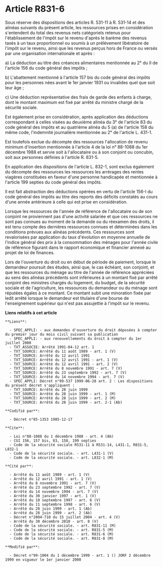 # Article R831-6

Sous réserve des dispositions des articles R. 531-11 à R. 531-14 et des alinéas suivants du présent article, les ressources
prises en considération s'entendent du total des revenus nets catégoriels retenus pour l'établissement de l'impôt sur le
revenu d'après le barème des revenus taxés à un taux proportionnel ou soumis à un prélèvement libératoire de l'impôt sur le
revenu, ainsi que les revenus perçus hors de France ou versés par une organisation internationale et après :

a) La déduction au titre des créances alimentaires mentionnée au 2° du II de l'article 156 du code général des impôts ;

b) L'abattement mentionné à l'article 157 bis du code général des impôts pour les personnes nées avant le 1er janvier 1931 ou
invalides quel que soit leur âge ;

c) Une déduction représentative des frais de garde des enfants à charge, dont le montant maximum est fixé par arrêté du
ministre chargé de la sécurité sociale.

Est également prise en considération, après application des déductions correspondant à celles visées au deuxième alinéa du 3°
de l'article 83 du code général des impôts et au quatrième alinéa du 5 (a) de l'article 158 du même code, l'indemnité
journalière mentionnée au 2° de l'article L. 431-1.

Est toutefois exclue du décompte des ressources l'allocation de revenu minimum d'insertion mentionnée à l'article 4 de la loi
n° 88-1088 du 1er décembre 1988 et servie soit à l'allocataire ou à son conjoint ou concubin, soit aux personnes définies à
l'article R. 831-5.

En application des dispositions de l'article L. 832-1, sont exclus également du décompte des ressources les ressources les
arrérages des rentes viagères constituées en faveur d'une personne handicapée et mentionnée à l'article 199 septies du code
général des impôts.

Il est fait abstraction des déductions opérées en vertu de l'article 156-I du code général des impôts au titre des reports
des déficits constatés au cours d'une année antérieure à celle qui est prise en considération.

Lorsque les ressources de l'année de référence de l'allocataire ou de son conjoint ne proviennent pas d'une activité salariée
et que ces ressources ne sont pas connues au moment de la demande ou du réexamen des droits, il est tenu compte des dernières
ressources connues et déterminées dans les conditions prévues aux alinéas précédents. Ces ressources sont revalorisées par
application du taux d'évolution en moyenne annuelle de l'indice général des prix à la consommation des ménages pour l'année
civile de référence figurant dans le rapport économique et financier annexé au projet de loi de finances.

Lors de l'ouverture du droit ou en début de période de paiement, lorsque le demandeur poursuit des études, ainsi que, le cas
échéant, son conjoint, et que les ressources du ménage au titre de l'année de référence appréciées au sens des alinéas
précédents sont inférieures à un montant fixé par arrêté conjoint des ministres chargés du logement, du budget, de la
sécurité sociale et de l'agriculture, les ressources du demandeur ou du ménage sont réputées égales à ce montant. Ce montant
subit une minoration fixée par ledit arrêté lorsque le demandeur est titulaire d'une bourse de l'enseignement supérieur qui
n'est pas assujettie à l'impôt sur le revenu.

**Liens relatifs à cet article**

	**Liens**:

	  - SPEC_APPLI: - aux demandes d'ouverture du droit déposées à compter du premier jour du mois civil suivant sa publication
	  - SPEC_APPLI: - aux renouvellements du droit à compter du 1er juillet 2000
	  - TXT_ASSOCIE: Arrêté 1991-04-12 art. 1
	  - TXT_SOURCE: Arrêté du 11 août 1989 - art. 1 (V)
	  - TXT_SOURCE: Arrêté du 12 avril 1991
	  - TXT_SOURCE: Arrêté du 12 avril 1991 - art. 1 (V)
	  - TXT_SOURCE: Arrêté du 12 avril 1991 - art. 2 (V)
	  - TXT_SOURCE: Arrêté du 8 novembre 1991 - art. 7 (V)
	  - TXT_SOURCE: Arrêté du 23 septembre 1992 - art. 7 (V)
	  - TXT_SOURCE: Arrêté du 14 novembre 1994 - art. 7 (V)
	  - SPEC_APPLI: Décret n°99-537 1999-06-28 art. 2 : Les dispositions du présent décret s'appliquent :
	  - TXT_SOURCE: Arrêté du 28 juin 1999
	  - TXT_SOURCE: Arrêté du 28 juin 1999 - art. 1 (M)
	  - TXT_SOURCE: Arrêté du 28 juin 1999 - art. 2 (M)
	  - TXT_SOURCE: Arrêté du 28 juin 1999 - art. 2-1 (Ab)

	**Codifié par**:

	  - Décret n°85-1353 1985-12-17

	**Cite**:

	  - Loi n°88-1088 du 1 décembre 1988 - art. 4 (Ab)
	  - CGI 156, 157 bis, 83, 158, 199 septies
	  - Code de la sécurité sociale R531-11 à R531-14, L431-1, R831-5, L832-1
	  - Code de la sécurité sociale. - art. L431-1 (V)
	  - Code de la sécurité sociale. - art. L832-1 (M)

	**Cité par**:

	  - Arrêté du 11 août 1989 - art. 1 (V)
	  - Arrêté du 12 avril 1991 - art. 1 (V)
	  - Arrêté du 8 novembre 1991 - art. 7 (V)
	  - Arrêté du 23 septembre 1992 - art. 7 (V)
	  - Arrêté du 14 novembre 1994 - art. 7 (V)
	  - Arrêté du 30 janvier 1997 - art. 1 (V)
	  - Arrêté du 10 septembre 1997 - art. 6 (V)
	  - Arrêté du 11 septembre 1998 - art. 6 (V)
	  - Arrêté du 28 juin 1999 - art. 1 (Ab)
	  - Arrêté du 28 juin 1999 - art. 2 (Ab)
	  - Décret n°2004-710 du 15 juillet 2004 - art. 4 (V)
	  - Arrêté du 30 décembre 2010 - art. 8 (V)
	  - Code de la sécurité sociale. - art. R831-11 (M)
	  - Code de la sécurité sociale. - art. R831-5 (M)
	  - Code de la sécurité sociale. - art. R831-6 (M)
	  - Code de la sécurité sociale. - art. R831-8 (M)

	**Modifié par**:

	  - Décret n°99-1004 du 1 décembre 1999 - art. 1 () JORF 2 décembre 1999 en vigueur le 1er janvier 2000
